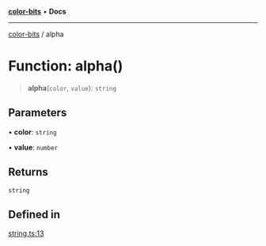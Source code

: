 [**color-bits**](../README.md) • **Docs**

***

[color-bits](../README.md) / alpha

# Function: alpha()

> **alpha**(`color`, `value`): `string`

## Parameters

• **color**: `string`

• **value**: `number`

## Returns

`string`

## Defined in

[string.ts:13](https://github.com/romgrk/color-bits/blob/e6e18569fa37645f22dd4f4c831dece10d0dd00b/src/string.ts#L13)
